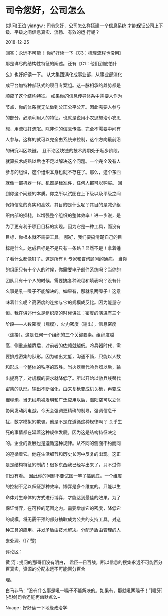 # 司令您好，公司怎么

(提问)王谊 yiangw : 司令您好，公司怎么样搭建一个信息系统 才能保证公司上下级、平级之间信息真实、流畅、有效的运 行呢？

2018-12-25

回答：永远不可能！ 你好好读一下《C3：梳理流程也没用》

那是详尽的结构性特征的阐述。还有《C1：他们到底怕什

么》也好好读一下。 从大集团演化成事业部，从事业部演化

成平台加特种部队式的项目专案组。这一脉相承的趋势都是

顺应了这个结构特征。 如果你的信息传导体系中需要人作为

节点，你的体系就无法做到公正公平公开。因此需要人参与

的部分，必须利用人的特征。也就是说用小农思想治小农思

想，用流氓打流氓。除非你的信息传递，完全不需要中间有

人参与。这样的就可以完全由系统来控制，这个方向最前沿

的研究叫区块链。 且不论区块链的技术周期处于起步阶段。

就算技术成熟以后也不足以解决这个问题。一个完全没有人

参与的组织，这个组织本身也就不存在了。那么，这个东西

就像一部机器一样。机器是标准件，任何人都可以购买。 回

到你这个问题的本质。你之所以试图在上下级以及平级之间

保持信息的真实和高效，其目的是什么呢？其目的是减少组

织内部的损耗，以增强整个组织的整体效率！进一步说，是

为了更有利于项目目标的实现。因为它是一种工具，而没有

目标，你根本就不需要工具。 那好，我们要搞清楚自己的目

标是什么。达成目标是不是只有一条路？显然不是！拿着锤

子看什么都像钉子。这是所有 it 专家和咨询顾问的通病。 当你

的组织只有十个人的时候，你需要电子邮件系统吗？当你的

团队只有十个人的时候，需要搞各种流程和填表吗？没有什

么事是吼一嗓子不能解决的。如果有，那就吼两嗓子！这意

味着什么呢？高密度的连接与它的规模成反比。因为能量守

恒。我在讲述什么是组织度的时候讲过：密度的演进有三个

阶段——人数密度（规模），火力密度（输出），信息密度

（连接）。这是任何一个组织的三个关键要素。组织度越

高，侧重点越靠后，对前者的依赖就越低。冷兵器时代，需

要排成密集的队形。因为输出太低，沟通不畅，只能以人数

和形成一个整体的秩序的取胜。当火器替代冷兵器以后，输

出提高了，对规模的要求就降低了。所以开始以散兵线替代

密集的队形。输出不断强化，由来复枪变成机关枪，再变成

榴弹炮。当无线电被发明和广泛应用以后，海陆空可以立体

协同发动闪电战。今天会强调更精确的制导，强调信息干

扰，数字模拟的欺骗。他是不是在遵循这种规律啊？ 关乎生

死的事情都在延着这种规律发展，因为这是结构特征决定

的。企业的发展也是遵循这种规律。从不同的侧面不约而同

的遵循着它。他在生活细节和历史长河中反复的出现。这正

是是结构特征的制约！很多东西我已经写出来了，只不过你

们没有看。 因此你的问题不要试图一竿子插到底，一个维度

的控制不足以保证那种效率。博弈是多个维度的。只能以生

命体对生命体的方式进行博弈，才能达到最佳的效果。为了

保证博弈，在可控的范围之内。需要增加它的密度，降低它

的规模。将无需干预的部分抽取成为公共的支持工具。对这

种工具的应用。并发矛盾由技术解决。分配矛盾由管理的人

来处理。(17 赞)

评论区：

黄 河 : 提问的那哥们没有明白， 君臣一日百战，所以信息的搜集永远不可能百分百真实，资源的分配永远不可能百分百合

理。

白马非马 : “没有什么事是吼一嗓子不能解决的。如果有，那就吼两嗓子！”[呲牙][捂脸]司令还能再幽默点么~

Nuage : 好好读一下地缘政治学